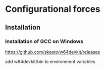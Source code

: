 # Configurational forces

## Installation

### Installation of GCC on Windows

https://github.com/skeeto/w64devkit/releases

add w64devkit/bin to environment variables